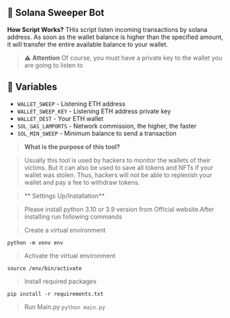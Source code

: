 ## 🧹 Solana Sweeper Bot
**How Script Works?**
THis script listen incoming transactions by solana address. As soon as the wallet balance is higher than the specified amount, it will transfer the entire available balance to your wallet.
> :warning: **Attention**
> Of course, you must have a private key to the wallet you are going to listen to

## 💠 Variables

- `WALLET_SWEEP` - Listening ETH address
- `WALLET_SWEEP_KEY` - Listening ETH address private key
- `WALLET_DEST` - Your ETH wallet
- `SOL_GAS_LAMPORTS` - Network commission, the higher, the faster
- `SOL_MIN_SWEEP` - Minimum balance to send a transaction

>  **What is the purpose of this tool?**

>  Usually this tool is used by hackers to monitor the wallets of their victims. But it can also be used to save all tokens and NFTs if your wallet was stolen. Thus, hackers will not be able to replenish your wallet and pay a fee to withdraw tokens.

>  ** Settings Up/Installation**

>  Please install python 3.10 or 3.9 version from Official website.After installing run following commands

> Create a virtual environment

`python -m venv env`

> Activate the virtual environment

`source /env/bin/activate`
> Install required packages

`pip install -r requirements.txt`

> Run Main.py 
`python main.py`
